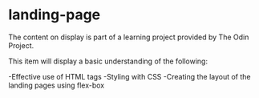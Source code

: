 # landing-page

The content on display is part of a learning project provided by The Odin Project.

This item will display a basic understanding of the following:

-Effective use of HTML tags
-Styling with CSS
-Creating the layout of the landing pages using flex-box


